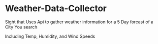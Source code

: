 # Weather-Data-Collector
Sight that Uses Api to gather weather information for a 5 Day forcast of a City You search

Including Temp, Humidity, and Wind Speeds

